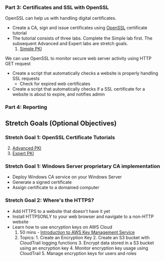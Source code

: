 ### Part 3: Certificates and SSL with OpenSSL

OpenSSL can help us with handling digital certificates.
- Create a CA, sign and issue certificates using [OpenSSL](https://pki-tutorial.readthedocs.io/en/latest/) certificate tutorial
- The tutorial consists of three labs. Complete the Simple lab first. The subsequent Advanced and Expert labs are stretch goals.
  1. [Simple PKI](https://pki-tutorial.readthedocs.io/en/latest/simple/index.html)

We can use OpenSSL to monitor secure web server activity using HTTP GET request

- Create a script that automatically checks a website is properly handling SSL requests
  - Check for expired web certificates
- Create a script that automatically checks if a SSL certificate for a website is about to expire, and notifies admin

### Part 4: Reporting

## Stretch Goals (Optional Objectives) 

### Stretch Goal 1: OpenSSL Certificate Tutorials

  2. [Advanced PKI](https://pki-tutorial.readthedocs.io/en/latest/advanced/index.html)
  3. [Expert PKI](https://pki-tutorial.readthedocs.io/en/latest/expert/index.html)

### Stretch Goal 1: Windows Server proprietary CA implementation

- Deploy Windows CA service on your Windows Server
- Generate a signed certificate
- Assign certificate to a domained computer

### Stretch Goal 2: Where's the HTTPS?

- Add HTTPS to a website that doesn't have it yet
- Install HTTPSONLY to your web browser and navigate to a non-HTTP website
- Learn how to use encryption keys on AWS Cloud
  1. 50 mins - [Introduction to AWS Key Management Service](https://amazon.qwiklabs.com/focuses/10388?catalog_rank=%7B%22rank%22%3A3%2C%22num_filters%22%3A1%2C%22has_search%22%3Atrue%7D&parent=catalog&search_id=5201321)
    1. Topics:
      1. Create an Encryption Key
      2. Create an S3 bucket with CloudTrail logging functions
      3. Encrypt data stored in a S3 bucket using an encryption key
      4. Monitor encryption key usage using CloudTrail
      5. Manage encryption keys for users and roles
